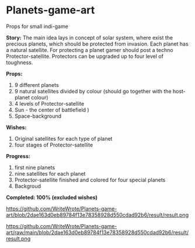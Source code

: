 # Planets-game-art
Props for small indi-game

**Story:**
The main idea lays in concept of solar system, where exist the precious planets, which should be protected from invasion.
Each planet has a natural satellite.
For protecting a planet gamer should post a techno Protector-satellite. Protectors can be upgraded up to four level of toughness.

**Props:**
1. 9 different planets
2. 9 natural satellites divided by colour (should go together with the host-planet colour)
3. 4 levels of Protector-satellite
4. Sun - the center of battlefield )
5. Space-background

**Wishes:**
1. Original satellites for each type of planet
2. four stages of Protector-satellite

**Progress:**
1. first nine planets
2. nine satellites for each planet
3. Protector-satellite finished and colored for four special planets
4. Backgroud

**Completed: 100% (excluded wishes)**

https://github.com/WriteWrote/Planets-game-art/blob/2dae163d0eb89784f13e78358928d550cdad92b6/result/result.png

https://github.com/WriteWrote/Planets-game-art/raw/main/blob/2dae163d0eb89784f13e78358928d550cdad92b6/result/result.png
